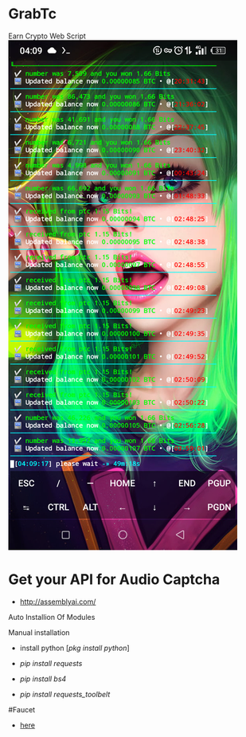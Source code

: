 # GrabTc

Earn Crypto Web Script
![image](https://github.com/sixteen-crypto/grabtc/blob/main/Screenshot_20230821-040920.png)

# Get your API for Audio Captcha
  - http://assemblyai.com/

Auto Installion Of Modules

Manual installation

 - install python [_pkg install python_]

 - _pip install requests_

 - _pip install bs4_

 - _pip install requests_toolbelt_

#Faucet
 - [here](https://rushbitcoin.com)
